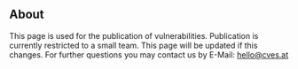 ## About 

This page is used for the publication of vulnerabilities. Publication is currently restricted to a small team. This page will be updated if this changes. For further questions you may contact us by E-Mail: hello@cves.at